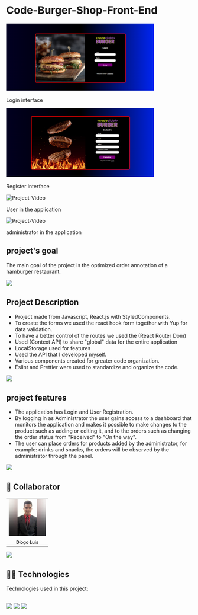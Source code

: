 <h1>Code-Burger-Shop-Front-End</h1>


<img src="./src/assets/Interface-Login.png"  width="400px" alt="Project-Img">

<p>Login interface</p>

<img src="./src/assets/Interface-register.png"  width="400px" alt="Project-Img">

<p>Register interface</p>

<img src="./src/assets/User-Application.gif"  width="600px" alt="Project-Video">

<p>User in the application</p>

<img src="./src/assets/Admin-Application.gif"  width="600px" alt="Project-Video">

<p>administrator in the application</p>

<h2>project's goal</h2> 

The main goal of the project is the optimized order annotation of a hamburger restaurant.

<a href="https://www.youtube.com/watch?v=qFLhGq0060w" target="_blank"  ><img src="https://user-images.githubusercontent.com/73097560/115834477-dbab4500-a447-11eb-908a-139a6edaec5c.gif"></a>

<h2>Project Description</h2>

<ul>

<li>Project made from Javascript, React.js with StyledComponents.</li>

<li>To create the forms we used the react hook form together with Yup for data validation.</li>

<li>To have a better control of the routes we used the (React Router Dom)</li>

<li>Used (Context API) to share "global" data for the entire application</li>

<li>LocalStorage used for features</li>

<li>Used the API that I developed myself.</li>

<li>Various components created for greater code organization.</li>

<li>Eslint and Prettier were used to standardize and organize the code.</li>

</ul>

<a href="https://www.youtube.com/watch?v=qFLhGq0060w" target="_blank"  ><img src="https://user-images.githubusercontent.com/73097560/115834477-dbab4500-a447-11eb-908a-139a6edaec5c.gif"></a>

<h2>project features</h2> 

<ul>

<li>The application has Login and User Registration.</li>

<li>By logging in as Administrator the user gains access to a dashboard that monitors the application and makes it possible to make changes to the product such as adding or editing it, and to the orders such as changing the order status from "Received" to "On the way". </li>

<li>The user can place orders for products added by the administrator, for example: drinks and snacks, the orders will be observed by the administrator through the panel.</li>

</ul>

<a href="https://www.youtube.com/watch?v=qFLhGq0060w" target="_blank"  ><img src="https://user-images.githubusercontent.com/73097560/115834477-dbab4500-a447-11eb-908a-139a6edaec5c.gif"></a>

<h2>🤝 Collaborator </h2> 
<table>
  <tr>
    <td align="center">
      <a href="#">
      <img src="./src/assets//Perfil.jpg"  width="100px;" alt="Foto do Diogo Luis no GitHub">
      <br>
        <sub>
          <b>Diogo Luis</b>
        </sub>
      </a>
    </td>
  </tr>
</table>

<a href="https://www.youtube.com/watch?v=qFLhGq0060w" target="_blank"  ><img src="https://user-images.githubusercontent.com/73097560/115834477-dbab4500-a447-11eb-908a-139a6edaec5c.gif"></a>

<h2> 👨‍💻 Technologies </h2>

Technologies used in this project:

<br>


<img src="https://img.shields.io/badge/JavaScript-F7DF1E?style=for-the-badge&logo=javascript&logoColor=black" />
<img src="https://img.shields.io/badge/React-20232A?style=for-the-badge&logo=react&logoColor=61DAFB" />
<img src=https://img.shields.io/badge/styled--components-DB7093?style=for-the-badge&logo=styled-components&logoColor=white />


